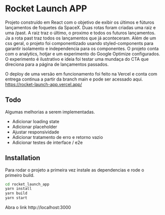 # Rocket Launch APP

Projeto construído em React com o objetivo de exibir os últimos e fúturos lançamentos de foquetes da SpaceX.
Duas rotas foram criadas uma raiz e uma /past.
A raiz traz o último, o proximo e todos os futuros lançamentos.
Ja a rota past traz todos os lançamentos que já aconteceram.
Além de um css geral, o projeto foi componentizado usando styled-components para garantir isolamento e independencia para os componentes.
O projeto conta com o analytics, hotjar e um experimento do Google Optimize configurados. 
O experimento é ilustrativo e ideia foi testar uma mundaça do CTA que direciona para a página de lançamentos passados.

O deploy de uma versão em funcionamento foi feito na Vercel e conta com entrega continua a partir da branch main e pode ser acessado aqui.
https://rocket-launch-app.vercel.app/

## Todo

Algumas melhorias a serem implementadas.

- Adicionar loading state
- Adicionar placeholder
- Ajustar responsividade
- Adicionar tratamento de erro e retorno vazio
- Adicionar testes de interface / e2e

## Installation

Para rodar o projeto a primeira vez instale as dependencias e rode o primeiro build.

```sh
cd rocket_launch_app
yarn install
yarn build
yarn start
```

Abra o link http://localhost:3000